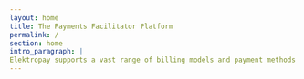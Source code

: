 ```yaml
---
layout: home
title: The Payments Facilitator Platform
permalink: /
section: home
intro_paragraph: |
Elektropay supports a vast range of billing models and payment methods all in one single integration
---
```

